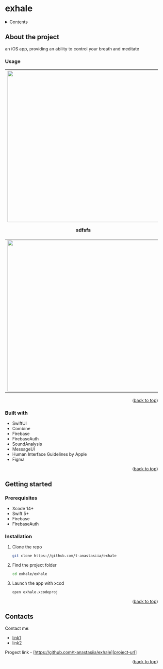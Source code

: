 <a id="readme-top"></a>

# exhale


<!-- NAVIGATION -->
<details>
  <summary>Contents</summary>
  <ol>
    <li>
      <a href="#about-the-project">About The Project</a>
      <ul>
        <li><a href="#usage">Usage</a></li>
        <li><a href="#built-with">Built With</a></li>
      </ul>
    </li>
    <li>
      <a href="#getting-started">Getting Started</a>
      <ul>
        <li><a href="#prerequisites">Prerequisites</a></li>
        <li><a href="#installation">Installation</a></li>
      </ul>
    </li>
    <li><a href="#contacts">Contacts</a></li>
  </ol>
</details>


<!-- ABOUT THE PROJECT -->
## About the project 
an iOS app, providing an ability to control your breath and meditate

### Usage
|<img src="https://github.com/user-attachments/assets/771a8d7b-53d5-4d25-a652-7d51a062ad7c" height="500px"> <p>sdfsfs</p> |<img src="https://github.com/user-attachments/assets/e41f6e57-89e4-45a8-9a6a-969ec63c1656" height="500px">|<img src="https://github.com/user-attachments/assets/40208a9f-19e0-4583-a1c9-4d8e343e4886" height="500px">|<img src="https://github.com/user-attachments/assets/514e9904-b0cb-42ba-99ef-f13a65adfb3e" height="500px">|
|---|---|---|---|
<img src="https://github.com/user-attachments/assets/6c097370-ea07-46c7-8587-94c7c3b2bba9" height="500px">|<img src="https://github.com/user-attachments/assets/fb5156ef-0d3e-4459-abbb-af44df61c473" height="500px">|<img src="https://github.com/user-attachments/assets/1ba83d8c-9ca6-45b8-8a9e-a4e1330f8785" height="500px">|<img src="https://github.com/user-attachments/assets/d3f51f31-7d3f-47d0-a068-f5e546c963bb" height="500px">|
<p align="right">(<a href="#readme-top">back to top</a>)</p>

### Built with
* SwiftUI
* Combine
* Firebase
* FirebaseAuth
* SoundAnalysis
* MessageUI
* Human Interface Guidelines by Apple
* Figma
<p align="right">(<a href="#readme-top">back to top</a>)</p>


<!-- GETTING STARTED -->
## Getting started

### Prerequisites
* Xcode 14+
* Swift 5+
* Firebase
* FirebaseAuth


### Installation
1. Clone the repo
   ```sh
   git clone https://github.com/t-anastasiia/exhale
   ```
2. Find the project folder
   ```sh
   cd exhale/exhale
   ```
3. Launch the app with xcod
   ```sh
   open exhale.xcodeproj
   ```
<p align="right">(<a href="#readme-top">back to top</a>)</p>


<!-- CONTACTS -->
## Contacts
Contact me:
* [link1](link1)
* [link2](link2)

Progect link - [https://github.com/t-anastasiia/exhale][project-url]
<p align="right">(<a href="#readme-top">back to top</a>)</p>


<!-- MARKDOWN LINKS & IMAGES -->
[project-url]: https://github.com/t-anastasiia/exhale
